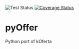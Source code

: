 ![Test Status](https://github.com/konserw/pyOffer/workflows/test/badge.svg) [![Coverage Status](https://coveralls.io/repos/github/konserw/pyOffer/badge.svg?branch=master)](https://coveralls.io/github/konserw/pyOffer?branch=master)
# pyOffer
Python port of kOferta
